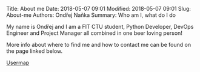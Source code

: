 Title: About me
Date: 2018-05-07 09:01
Modified: 2018-05-07 09:01
Slug: About-me
Authors: Ondřej Naňka
Summary: Who am I, what do I do 

My name is Ondřej and I am a FIT CTU student, Python Developer, DevOps Engineer and Project Manager all combined in one beer loving person! 

More info about where to find me and how to contact me can be found on the page linked below.

[Usermap](https://usermap.cvut.cz/profile/a12d0a2e-f2f5-4500-bcd1-217383887eff)